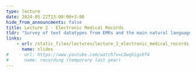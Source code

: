 ```yaml
---
type: lecture
date: 2024-05-22T13:00:00+3:00
hide_from_announcments: false
title: Lecture 2 - Electronic Medical Records
tldr: "Survey of text datatypes from EMRs and the main natural language processing approaches for their analysis"
links: 
    - url: /static_files/lectures/lecture_2_electronic_medical_records_jay.pptx
      name: slides 
#    - url: https://www.youtube.com/watch?v=LOwqhigsbT4
#      name: recording (temporary last year)
---
```

